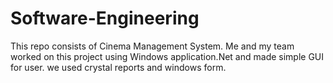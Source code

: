 # Software-Engineering

This repo consists of Cinema Management System.
Me and my team worked on this project using Windows application.Net and made simple GUI for user.
we used crystal reports and windows form.
